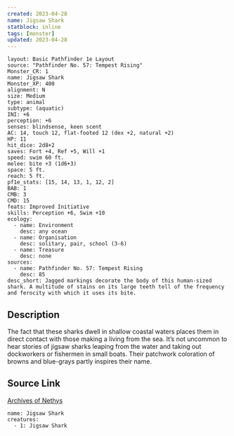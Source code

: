 ```yaml
---
created: 2023-04-28
name: Jigsaw Shark
statblock: inline
tags: [monster]
updated: 2023-04-28
---
```

```statblock
layout: Basic Pathfinder 1e Layout
source: "Pathfinder No. 57: Tempest Rising"
Monster_CR: 1
name: Jigsaw Shark
Monster_XP: 400
alignment: N
size: Medium
type: animal
subtype: (aquatic)
INI: +6
perception: +6
senses: blindsense, keen scent
AC: 14, touch 12, flat-footed 12 (dex +2, natural +2)
HP: 11
hit_dice: 2d8+2
saves: Fort +4, Ref +5, Will +1
speed: swim 60 ft.
melee: bite +3 (1d6+3)
space: 5 ft.
reach: 5 ft.
pf1e_stats: [15, 14, 13, 1, 12, 2]
BAB: 1
CMB: 3
CMD: 15
feats: Improved Initiative
skills: Perception +6, Swim +10
ecology:
  - name: Environment
    desc: any ocean
  - name: Organisation
    desc: solitary, pair, school (3-6)
  - name: Treasure
    desc: none
sources:
  - name: Pathfinder No. 57: Tempest Rising
    desc: 85
desc_short: Jagged markings decorate the body of this human-sized shark. A multitude of stains on its large teeth tell of the frequency and ferocity with which it uses its bite.
```
## Description
The fact that these sharks dwell in shallow coastal waters places them in direct contact with those making a living from the sea. It’s not uncommon to hear stories of jigsaw sharks leaping from the water and taking out dockworkers or fishermen in small boats. Their patchwork coloration of browns and blue-grays partly inspires their name.
## Source Link
[Archives of Nethys](https://aonprd.com/MonsterDisplay.aspx?ItemName=Jigsaw%20Shark)
```encounter-table
name: Jigsaw Shark
creatures:
  - 1: Jigsaw Shark
```
